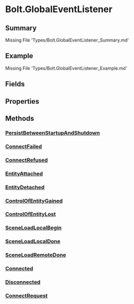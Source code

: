 # Bolt.GlobalEventListener
## Summary
Missing File 'Types/Bolt.GlobalEventListener_Summary.md'
## Example
Missing File 'Types/Bolt.GlobalEventListener_Example.md'
## Fields
## Properties
## Methods
### [PersistBetweenStartupAndShutdown](Types/Bolt.GlobalEventListener/M/PersistBetweenStartupAndShutdown.md)
### [ConnectFailed](Types/Bolt.GlobalEventListener/M/ConnectFailed.md)
### [ConnectRefused](Types/Bolt.GlobalEventListener/M/ConnectRefused.md)
### [EntityAttached](Types/Bolt.GlobalEventListener/M/EntityAttached.md)
### [EntityDetached](Types/Bolt.GlobalEventListener/M/EntityDetached.md)
### [ControlOfEntityGained](Types/Bolt.GlobalEventListener/M/ControlOfEntityGained.md)
### [ControlOfEntityLost](Types/Bolt.GlobalEventListener/M/ControlOfEntityLost.md)
### [SceneLoadLocalBegin](Types/Bolt.GlobalEventListener/M/SceneLoadLocalBegin.md)
### [SceneLoadLocalDone](Types/Bolt.GlobalEventListener/M/SceneLoadLocalDone.md)
### [SceneLoadRemoteDone](Types/Bolt.GlobalEventListener/M/SceneLoadRemoteDone.md)
### [Connected](Types/Bolt.GlobalEventListener/M/Connected.md)
### [Disconnected](Types/Bolt.GlobalEventListener/M/Disconnected.md)
### [ConnectRequest](Types/Bolt.GlobalEventListener/M/ConnectRequest.md)
